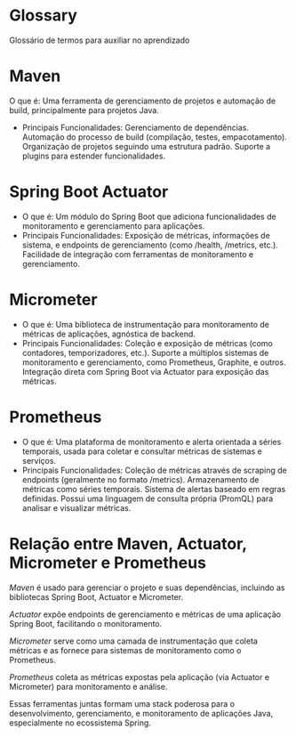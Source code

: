 # Glossary
Glossário de termos para auxiliar no aprendizado

# Maven
O que é: Uma ferramenta de gerenciamento de projetos e automação de build, principalmente para projetos Java.
 - Principais Funcionalidades:
    Gerenciamento de dependências.
    Automação do processo de build (compilação, testes, empacotamento).
    Organização de projetos seguindo uma estrutura padrão.
    Suporte a plugins para estender funcionalidades.
# Spring Boot Actuator
 - O que é: Um módulo do Spring Boot que adiciona funcionalidades de monitoramento e gerenciamento para aplicações.
 - Principais Funcionalidades:
    Exposição de métricas, informações de sistema, e endpoints de gerenciamento (como /health, /metrics, etc.).
    Facilidade de integração com ferramentas de monitoramento e gerenciamento.
# Micrometer
 - O que é: Uma biblioteca de instrumentação para monitoramento de métricas de aplicações, agnóstica de backend.
 - Principais Funcionalidades:
    Coleção e exposição de métricas (como contadores, temporizadores, etc.).
    Suporte a múltiplos sistemas de monitoramento e gerenciamento, como Prometheus, Graphite, e outros.
    Integração direta com Spring Boot via Actuator para exposição das métricas.
# Prometheus
 - O que é: Uma plataforma de monitoramento e alerta orientada a séries temporais, usada para coletar e consultar métricas de sistemas e serviços.
 - Principais Funcionalidades:
    Coleção de métricas através de scraping de endpoints (geralmente no formato /metrics).
    Armazenamento de métricas como séries temporais.
    Sistema de alertas baseado em regras definidas.
    Possui uma linguagem de consulta própria (PromQL) para analisar e visualizar métricas.

# Relação entre Maven, Actuator, Micrometer e Prometheus
   _Maven_ é usado para gerenciar o projeto e suas dependências, incluindo as bibliotecas Spring Boot, Actuator e Micrometer.
   
   _Actuator_ expõe endpoints de gerenciamento e métricas de uma aplicação Spring Boot, facilitando o monitoramento.
   
   _Micrometer_ serve como uma camada de instrumentação que coleta métricas e as fornece para sistemas de monitoramento como o Prometheus.
   
   _Prometheus_ coleta as métricas expostas pela aplicação (via Actuator e Micrometer) para monitoramento e análise.
   
Essas ferramentas juntas formam uma stack poderosa para o desenvolvimento, gerenciamento, e monitoramento de aplicações Java, especialmente no ecossistema Spring.
